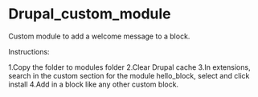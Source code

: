 # Drupal_custom_module

Custom module to add a welcome message to a block.

Instructions:

1.Copy the folder to modules folder
2.Clear Drupal cache
3.In extensions, search in the custom section for the module hello_block, select and click install
4.Add in a block like any other custom block.
